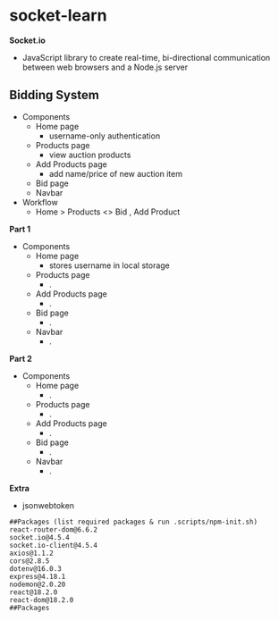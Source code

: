 # socket-learn

**Socket.io**

- JavaScript library to create real-time, bi-directional communication between web browsers and a Node.js server

## Bidding System

- Components
  - Home page
    - username-only authentication
  - Products page
    - view auction products
  - Add Products page
    - add name/price of new auction item
  - Bid page
  - Navbar
- Workflow
  - Home > Products <> Bid , Add Product

**Part 1**

- Components
  - Home page
    - stores username in local storage
  - Products page
    - .
  - Add Products page
    - .
  - Bid page
    - .
  - Navbar
    - .

**Part 2**

- Components
  - Home page
    - .
  - Products page
    - .
  - Add Products page
    - .
  - Bid page
    - .
  - Navbar
    - .

**Extra**

- jsonwebtoken

```
##Packages (list required packages & run .scripts/npm-init.sh)
react-router-dom@6.6.2
socket.io@4.5.4
socket.io-client@4.5.4
axios@1.1.2
cors@2.8.5
dotenv@16.0.3
express@4.18.1
nodemon@2.0.20
react@18.2.0
react-dom@18.2.0
##Packages
```
